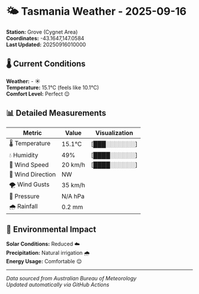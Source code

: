 # 🌤️ Tasmania Weather - 2025-09-16

**Station:** Grove (Cygnet Area)  
**Coordinates:** -43.1647,147.0584  
**Last Updated:** 20250916010000

## 🌡️ Current Conditions

**Weather:** - ☀️  
**Temperature:** 15.1°C (feels like 10.1°C)  
**Comfort Level:** Perfect 😌

## 📊 Detailed Measurements

| Metric | Value | Visualization |
|--------|-------|---------------|
| 🌡️ Temperature | 15.1°C | [███░░░░░░░] |
| 💧 Humidity | 49% | [████░░░░░░] |
| 💨 Wind Speed | 20 km/h | [████░░░░░░] |
| 🧭 Wind Direction | NW | |
| 🌪️ Wind Gusts | 35 km/h | |
| 🔽 Pressure | N/A hPa | |
| 🌧️ Rainfall | 0.2 mm | |

## 🌱 Environmental Impact

**Solar Conditions:** Reduced ☁️  
**Precipitation:** Natural irrigation 🌧️  
**Energy Usage:** Comfortable 😌

---
*Data sourced from Australian Bureau of Meteorology*  
*Updated automatically via GitHub Actions*
